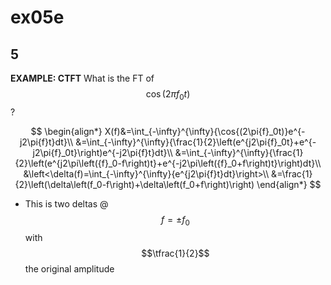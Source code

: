 # ex05e

## 5
__EXAMPLE: CTFT__
What is the FT of $$\cos{\left(2\pi{f}_0t\right)}$$?

$$
\begin{align*}
X(f)&=\int_{-\infty}^{\infty}{\cos{(2\pi{f}_0t)}e^{-j2\pi{f}t}dt}\\
&=\int_{-\infty}^{\infty}{\frac{1}{2}\left(e^{j2\pi{f}_0t}+e^{-j2\pi{f}_0t}\right)e^{-j2\pi{f}t}dt}\\
&=\int_{-\infty}^{\infty}{\frac{1}{2}\left(e^{j2\pi\left({f}_0-f\right)t}+e^{-j2\pi\left({f}_0+f\right)t}\right)dt}\\
&\left<\delta(f)=\int_{-\infty}^{\infty}{e^{j2\pi{f}t}dt}\right>\\
&=\frac{1}{2}\left(\delta\left(f_0-f\right)+\delta\left(f_0+f\right)\right)
\end{align*}
$$
- This is two deltas @ $$f=\pm{f}_0$$ with $$\tfrac{1}{2}$$ the original amplitude

